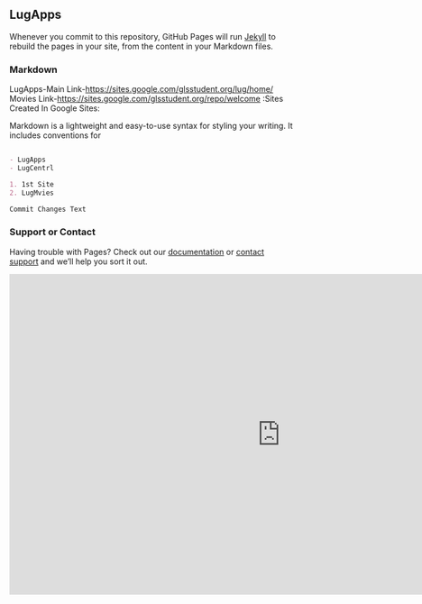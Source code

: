 ## LugApps


Whenever you commit to this repository, GitHub Pages will run [Jekyll](https://jekyllrb.com/) to rebuild the pages in your site, from the content in your Markdown files.

### Markdown
LugApps-Main Link-https://sites.google.com/glsstudent.org/lug/home/
Movies Link-https://sites.google.com/glsstudent.org/repo/welcome
:Sites Created In Google Sites:

Markdown is a lightweight and easy-to-use syntax for styling your writing. It includes conventions for

```markdown

- LugApps
- LugCentrl

1. 1st Site
2. LugMvies

Commit Changes Text

```


### Support or Contact

Having trouble with Pages? Check out our [documentation](https://docs.github.com/categories/github-pages-basics/) or [contact support](https://support.github.com/contact) and we’ll help you sort it out.


<iframe src="https://docs.google.com/presentation/d/e/2PACX-1vQEw3lZHq_sSUmJJrcGwCNVMNZr1QnxIuNDdFZiXQVPA9n8oBmdQ3-UCZVw7KcGqPwR3CbqtlxknJHb/embed?start=false&loop=false&delayms=3000" frameborder="0" width="960" height="569" allowfullscreen="true" mozallowfullscreen="true" webkitallowfullscreen="true"></iframe> 
